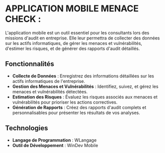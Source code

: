 # APPLICATION MOBILE MENACE CHECK :

L'application mobile est un outil essentiel pour les consultants lors des missions d'audit en entreprise. Elle leur permettra de collecter des données sur les actifs informatiques, de gérer les menaces et vulnérabilités, d'estimer les risques, et de générer des rapports d'audit détaillés.

## Fonctionnalités

- **Collecte de Données** : Enregistrez des informations détaillées sur les actifs informatiques de l'entreprise.
- **Gestion des Menaces et Vulnérabilités** : Identifiez, suivez, et gérez les menaces et vulnérabilités détectées.
- **Estimation des Risques** : Évaluez les risques associés aux menaces et vulnérabilités pour prioriser les actions correctives.
- **Génération de Rapports** : Créez des rapports d'audit complets et personnalisables pour présenter les résultats de vos analyses.


## Technologies

- **Langage de Programmation** : WLangage
- **Outil de Développement** : WinDev Mobile
